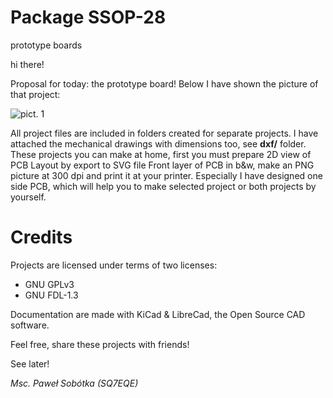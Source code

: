 # Package SSOP-28
prototype boards

hi there!

Proposal for today: the prototype board! Below I have shown the picture of that project:

![pict. 1](https://github.com/majsterklepka/prototype-plates/raw/master/SSOP_28/drawings/ssop-28-picture.png "SSOP-28 Prototype Board 3D View")

All project files are included in folders created for separate projects. I have attached the mechanical drawings with dimensions too, see **dxf/** folder. These projects you can make at home, first you must prepare 2D view of PCB Layout by export to SVG file Front layer of PCB in b&w, make an PNG picture at 300 dpi and print it at your printer. Especially I have designed one side PCB, which will help you to make selected project or both projects by yourself.

# Credits

Projects are licensed under terms of two licenses:

- GNU GPLv3
- GNU FDL-1.3

Documentation are made with KiCad & LibreCad, the Open Source CAD software.

Feel free, share these projects with friends!

See later!

_Msc. Paweł Sobótka (SQ7EQE)_


